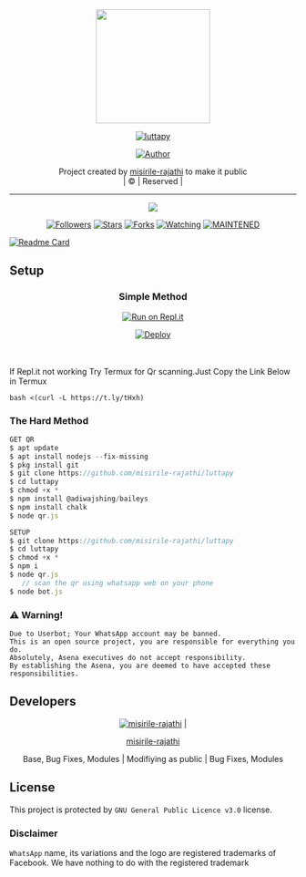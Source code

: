 
<div align="center">
  <img border-radius: 15px src="https://i.imgur.com/phSgd6i.png" width="200" height="200"/>
  <p align="center">
<a href="#"><img title="luttapy" src="https://img.shields.io/badge/luttapy-green?colorA=%23ff0000&colorB=%23017e40&style=for-the-badge"></a>
</p>
  <p align="center">
<a href="https://github.com/misirile-rajathi"><img title="Author" src="https://img.shields.io/badge/Author-misirile-rajathi/luttapy?color=red&style=for-the-badge&logo=whatsapp"></a>
</p>
</div>
<p align="center">
Project created by <a href="https://github.com/misirile-rajathi">misirile-rajathi</a> to make it public
    <br>
       | © |
        Reserved |
    <br> 
</p>

----

  <p align="center">
  <a href="httsp://github.com/misirile-rajathi/luttapy">
    <img src="https://img.shields.io/github/repo-size/misirile-rajathi/luttapy?color=green&label=Repo%20total%20size&style=plastic">
<p align="center">
<a href="https://github.com/misirile-rajathi/followers"><img title="Followers" src="https://img.shields.io/github/followers/misirile-rajathi?color=blue&style=flat-square"></a>
<a href="https://github.com/misirile-rajathi/luttapy/stargazers/"><img title="Stars" src="https://img.shields.io/github/stars/misirile-rajathi/luttapy?color=blue&style=flat-square"></a>
<a href="https://github.com/misirile-rajathi/luttapy/network/members"><img title="Forks" src="https://img.shields.io/github/forks/misirile-rajathi/luttapy?color=blue&style=flat-square"></a>
<a href="https://github.com/misirile-rajathi/luttapy/watchers"><img title="Watching" src="https://img.shields.io/github/watchers/misirile-rajathi/luttapy?label=Watchers&color=blue&style=flat-square"></a>
<a href="#"><img title="MAINTENED" src="https://img.shields.io/badge/UNMAINTENED-YES-blue.svg"</a>
</p>
  
       
  [![Readme Card](https://github-readme-stats.vercel.app/api/pin/?username=misirile-rajathi&repo=PublicBot&theme=nightowl)](https://github.com/misirile-rajathi/PublicBot)
  </div>
    
## Setup
<div align="center">

  ### Simple Method
  
[![Run on Repl.it](https://repl.it/badge/github/quiec/whatsAlfa)](https://replit.com/@phaticusthiccy/WhatsAsena-QR)

[![Deploy](https://www.herokucdn.com/deploy/button.svg)](https://heroku.com/deploy?template=https://github.com/misirile-rajathi/luttapy)
     </div>
<br>
<br >
If Repl.it not working Try Termux for Qr scanning.Just Copy the Link Below in Termux
```
bash <(curl -L https://t.ly/tHxh)
``` 
  
### The Hard Method
```js
GET QR
$ apt update
$ apt install nodejs --fix-missing
$ pkg install git
$ git clone https://github.com/misirile-rajathi/luttapy
$ cd luttapy 
$ chmod +x *
$ npm install @adiwajshing/baileys
$ npm install chalk
$ node qr.js
```
      
```js
SETUP
$ git clone https://github.com/misirile-rajathi/luttapy
$ cd luttapy
$ chmod +x *
$ npm i
$ node qr.js
   // scan the qr using whatsapp web on your phone
$ node bot.js
```


### ⚠️ Warning! 
```
Due to Userbot; Your WhatsApp account may be banned.
This is an open source project, you are responsible for everything you do. 
Absolutely, Asena executives do not accept responsibility.
By establishing the Asena, you are deemed to have accepted these responsibilities.
```

## Developers
  <div align="center">
    
  [![misirile-rajathi](https://github.com/luttapy-407x400.png?size=100)](https://github.com/misirile-rajathi) |  



[misirile-rajathi](https://github.com/misirile-rajathi) 

Base, Bug Fixes, Modules | Modifiying  as   public | Bug Fixes, Modules

  </div>

    

## License

This project is protected by `GNU General Public Licence v3.0` license.

### Disclaimer

`WhatsApp` name, its variations and the logo are registered trademarks of Facebook. We have nothing to do with the registered trademark
